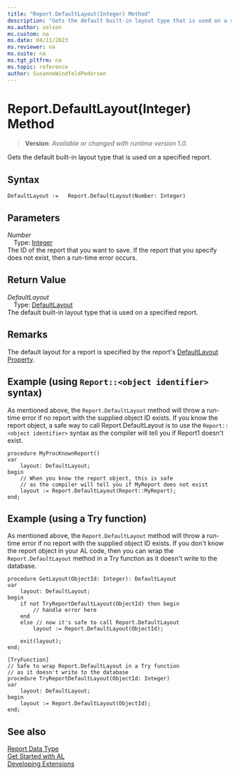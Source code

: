 ```yaml
---
title: "Report.DefaultLayout(Integer) Method"
description: "Gets the default built-in layout type that is used on a specified report."
ms.author: solsen
ms.custom: na
ms.date: 04/11/2023
ms.reviewer: na
ms.suite: na
ms.tgt_pltfrm: na
ms.topic: reference
author: SusanneWindfeldPedersen
---
```

[//]: # (START>DO_NOT_EDIT)
[//]: # (IMPORTANT:Do not edit any of the content between here and the END>DO_NOT_EDIT.)
[//]: # (Any modifications should be made in the .xml files in the ModernDev repo.)
# Report.DefaultLayout(Integer) Method
> **Version**: _Available or changed with runtime version 1.0._

Gets the default built-in layout type that is used on a specified report.


## Syntax
```AL
DefaultLayout :=   Report.DefaultLayout(Number: Integer)
```
## Parameters
*Number*  
&emsp;Type: [Integer](../integer/integer-data-type.md)  
The ID of the report that you want to save. If the report that you specify does not exist, then a run-time error occurs.  


## Return Value
*DefaultLayout*  
&emsp;Type: [DefaultLayout](../defaultlayout/defaultlayout-option.md)  
The default built-in layout type that is used on a specified report.
      


[//]: # (IMPORTANT: END>DO_NOT_EDIT)

## Remarks

The default layout for a report is specified by the report's [DefaultLayout Property](../../properties/devenv-defaultlayout-property.md).

## Example (using `Report::<object identifier>` syntax)

As mentioned above, the `Report.DefaultLayout` method will throw a run-time error if no report with the supplied object ID exists. If you know the report object, a safe way to call Report.DefaultLayout is to use the `Report::<object identifier>` syntax as the compiler will tell you if Report1 doesn't exist.  

```AL
procedure MyProcKnownReport()
var
    layout: DefaultLayout;
begin
    // When you know the report object, this is safe
    // as the compiler will tell you if MyReport does not exist
    layout := Report.DefaultLayout(Report::MyReport);
end;
```

## Example (using a Try function)

As mentioned above, the `Report.DefaultLayout` method will throw a run-time error if no report with the supplied object ID exists. If you don't know the report object in your AL code, then you can wrap the `Report.DefaultLayout` method in a Try function as it doesn't write to the database.

```AL
procedure GetLayout(ObjectId: Integer): DefaultLayout
var
    layout: DefaultLayout;
begin
    if not TryReportDefaultLayout(ObjectId) then begin
        // handle error here
    end
    else // now it's safe to call Report.DefaultLayout
        layout := Report.DefaultLayout(ObjectId);

    exit(layout);
end;

[TryFunction]
// Safe to wrap Report.DefaultLayout in a Try function
// as it doesn't write to the database 
procedure TryReportDefaultLayout(ObjectId: Integer)
var
    layout: DefaultLayout;
begin
    layout := Report.DefaultLayout(ObjectId);
end;
```

## See also

[Report Data Type](report-data-type.md)  
[Get Started with AL](../../devenv-get-started.md)  
[Developing Extensions](../../devenv-dev-overview.md)